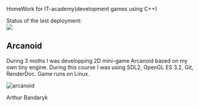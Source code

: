 HomeWork for IT-academy(development games using C++)

Status of the last deployment:<br>
<img src="https://github.com/ArthurBandaryk/Homework/workflows/LinuxBuild/badge.svg?branch=master"><br>

## Arcanoid 
During 3 moths I was developping 2D mini-game Arcanoid based on my own tiny engine. During this course I was using SDL2, OpenGL ES 3.2, Git, RenderDoc. Game runs on Linux.



![arcanoid](https://user-images.githubusercontent.com/68085133/116090515-a0f61680-a6ac-11eb-85e7-2b959a06bc02.png)



Arthur Bandaryk
